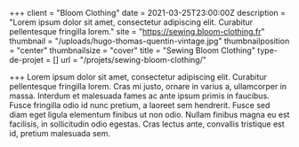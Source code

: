 +++
client = "Bloom Clothing"
date = 2021-03-25T23:00:00Z
description = "Lorem ipsum dolor sit amet, consectetur adipiscing elit. Curabitur pellentesque fringilla lorem."
site = "https://sewing.bloom-clothing.fr"
thumbnail = "/uploads/hugo-thomas-quentin-vintage.jpg"
thumbnailposition = "center"
thumbnailsize = "cover"
title = "Sewing Bloom Clothing"
type-de-projet = []
url = "/projets/sewing-bloom-clothing/"

+++
Lorem ipsum dolor sit amet, consectetur adipiscing elit. Curabitur pellentesque fringilla lorem. Cras mi justo, ornare in varius a, ullamcorper in massa. Interdum et malesuada fames ac ante ipsum primis in faucibus. Fusce fringilla odio id nunc pretium, a laoreet sem hendrerit. Fusce sed diam eget ligula elementum finibus ut non odio. Nullam finibus magna eu est facilisis, in sollicitudin odio egestas. Cras lectus ante, convallis tristique est id, pretium malesuada sem.